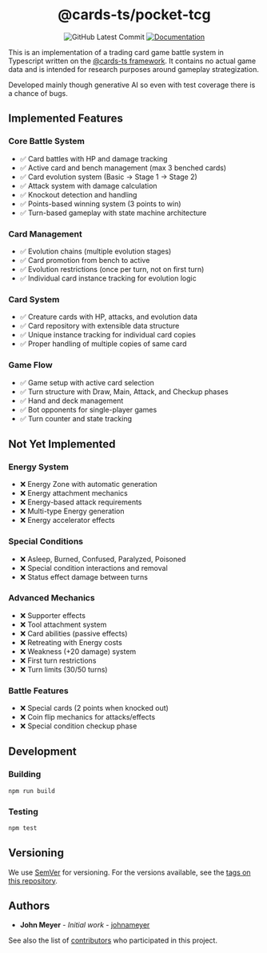 <h1 align="center">@cards-ts/pocket-tcg</h1>
<div align="center">

![GitHub Latest Commit](https://img.shields.io/github/last-commit/johnameyer/cards-ts)
[![Documentation](https://img.shields.io/static/v1?label=docs&message=hosted&color=informational&logo=typescript)](https://johnameyer.github.io/cards-ts)
</div>

This is an implementation of a trading card game battle system in Typescript written on the [@cards-ts framework](https://github.com/johnameyer/cards-ts). It contains no actual game data and is intended for research purposes around gameplay strategization.

Developed mainly though generative AI so even with test coverage there is a chance of bugs.

## Implemented Features

### Core Battle System
- ✅ Card battles with HP and damage tracking
- ✅ Active card and bench management (max 3 benched cards)
- ✅ Card evolution system (Basic → Stage 1 → Stage 2)
- ✅ Attack system with damage calculation
- ✅ Knockout detection and handling
- ✅ Points-based winning system (3 points to win)
- ✅ Turn-based gameplay with state machine architecture

### Card Management
- ✅ Evolution chains (multiple evolution stages)
- ✅ Card promotion from bench to active
- ✅ Evolution restrictions (once per turn, not on first turn)
- ✅ Individual card instance tracking for evolution logic

### Card System
- ✅ Creature cards with HP, attacks, and evolution data
- ✅ Card repository with extensible data structure
- ✅ Unique instance tracking for individual card copies
- ✅ Proper handling of multiple copies of same card

### Game Flow
- ✅ Game setup with active card selection
- ✅ Turn structure with Draw, Main, Attack, and Checkup phases
- ✅ Hand and deck management
- ✅ Bot opponents for single-player games
- ✅ Turn counter and state tracking

## Not Yet Implemented

### Energy System
- ❌ Energy Zone with automatic generation
- ❌ Energy attachment mechanics
- ❌ Energy-based attack requirements
- ❌ Multi-type Energy generation
- ❌ Energy accelerator effects

### Special Conditions
- ❌ Asleep, Burned, Confused, Paralyzed, Poisoned
- ❌ Special condition interactions and removal
- ❌ Status effect damage between turns

### Advanced Mechanics
- ❌ Supporter effects
- ❌ Tool attachment system
- ❌ Card abilities (passive effects)
- ❌ Retreating with Energy costs
- ❌ Weakness (+20 damage) system
- ❌ First turn restrictions
- ❌ Turn limits (30/50 turns)

### Battle Features
- ❌ Special cards (2 points when knocked out)
- ❌ Coin flip mechanics for attacks/effects
- ❌ Special condition checkup phase

## Development

### Building

```bash
npm run build
```

### Testing

```bash
npm test
```

## Versioning

We use [SemVer](http://semver.org/) for versioning. For the versions available, see the [tags on this repository](https://github.com/johnameyer/cards-ts/tags).

## Authors

* **John Meyer** - *Initial work* - [johnameyer](https://github.com/johnameyer)

See also the list of [contributors](https://github.com/johnameyer/cards-ts/contributors) who participated in this project.
